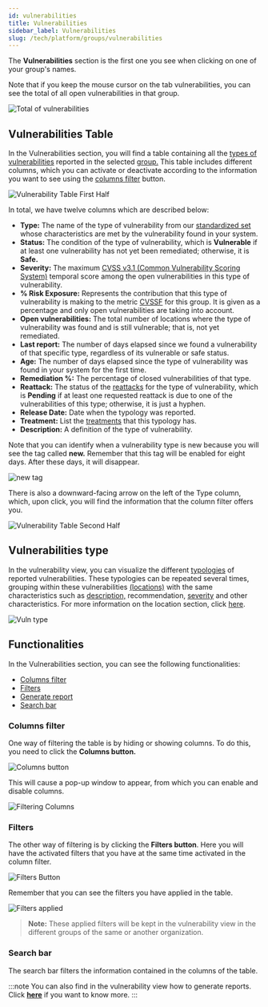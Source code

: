 ```yaml
---
id: vulnerabilities
title: Vulnerabilities
sidebar_label: Vulnerabilities
slug: /tech/platform/groups/vulnerabilities
---
```


The **Vulnerabilities** section is
the first one you see when clicking
on one of your group's names.

Note that if you keep the mouse cursor
on the tab vulnerabilities,
you can see the total of all open vulnerabilities in that group.

![Total of vulnerabilities](https://res.cloudinary.com/fluid-attacks/image/upload/v1677560179/docs/web/groups/vulnerabilities/total.png)

## Vulnerabilities Table

In the Vulnerabilities section,
you will find a table containing
all the [types of vulnerabilities](/criteria/vulnerabilities/)
reported in the selected
[group.](/tech/platform/groups/group-view)
This table includes different columns,
which you can activate or deactivate
according to the information you want
to see using the [columns filter](/tech/platform/groups/vulnerabilities/#columns-filter)
button.

![Vulnerability Table First Half](https://res.cloudinary.com/fluid-attacks/image/upload/v1675162266/docs/web/groups/vulnerabilities/vulnerabilities.png)

In total,
we have twelve columns which are
described below:

- **Type:** The name of the
  type of vulnerability from
  our [standardized set](/criteria/vulnerabilities/)
  whose characteristics are met by
  the vulnerability found in
  your system.
- **Status:** The condition of
  the type of vulnerability,
  which is **Vulnerable** if at least
  one vulnerability has not
  yet been remediated;
  otherwise,
  it is **Safe.**
- **Severity:** The maximum
  [CVSS v3.1 (Common Vulnerability Scoring System)](/about/glossary#cvss)
  temporal score among the open vulnerabilities
  in this type of vulnerability.
- **% Risk Exposure:**
  Represents the contribution that this type of vulnerability
  is making to the metric [CVSSF](/about/glossary#cvssf)
  for this group.
  It is given as a percentage and only open vulnerabilities
  are taking into account.
- **Open vulnerabilities:**
  The total number of locations where
  the type of vulnerability
  was found and is still
  vulnerable; that is,
  not yet remediated.
- **Last report:** The number
  of days elapsed since
  we found a vulnerability
  of that specific type,
  regardless of its vulnerable
  or safe status.
- **Age:** The number of days
  elapsed since the type of
  vulnerability was found in
  your system for the first
  time.
- **Remediation %:**
  The percentage of closed
  vulnerabilities of that type.
- **Reattack:** The status of
  the
  [reattacks](/tech/platform/reattacks/) for the type
  of vulnerability,
  which is **Pending** if at least
  one requested reattack is
  due to one of the vulnerabilities
  of this type; otherwise,
  it is just a hyphen.
- **Release Date:**
  Date when the typology was reported.
- **Treatment:**
  List the
  [treatments](/tech/platform/vulnerabilities/management/treatments) that this
  typology has.
- **Description:**
  A definition of the type of
  vulnerability.

Note that you can identify when a vulnerability type is new
because you will see the tag called **new.**
Remember that this tag will be enabled for eight days.
After these days,
it will disappear.

![new tag](https://res.cloudinary.com/fluid-attacks/image/upload/v1677668727/docs/web/groups/vulnerabilities/newtag.png)

There is also a downward-facing
arrow on the left of the Type column,
which,
upon click,
you will find the information that
the column filter offers you.

![Vulnerability Table Second Half](https://res.cloudinary.com/fluid-attacks/image/upload/v1675162531/docs/web/groups/vulnerabilities/down_row.png)

## Vulnerabilities type

In the vulnerability view,
you can visualize the different
[typologies](/criteria/vulnerabilities/)
of reported vulnerabilities.
These typologies can be repeated several times,
grouping within these vulnerabilities
[(locations)](/tech/platform/vulnerabilities/management/locations)
with the same characteristics such as
[description,](/tech/platform/vulnerabilities/management/description)
recommendation,
[severity](/tech/platform/vulnerabilities/severity)
and other characteristics.
For more information on the location section,
click [here](/tech/platform/vulnerabilities/management/locations/).

![Vuln type](https://res.cloudinary.com/fluid-attacks/image/upload/v1681343608/docs/web/groups/vulnerabilities/vuln_type.png)

## Functionalities

In the Vulnerabilities section,
you can see the following functionalities:

- [Columns filter](/tech/platform/groups/vulnerabilities#columns-filter)
- [Filters](/tech/platform/groups/vulnerabilities#filters)
- [Generate report](/tech/platform/groups/reports)
- [Search bar](/tech/platform/groups/vulnerabilities#search-bar)

### Columns filter

One way of filtering the
table is by hiding or
showing columns.
To do this,
you need to click the
**Columns button.**

![Columns button](https://res.cloudinary.com/fluid-attacks/image/upload/v1682607222/docs/web/groups/vulnerabilities/filter_column.png)

This will cause a pop-up
window to appear,
from which you can enable
and disable columns.

![Filtering Columns](https://res.cloudinary.com/fluid-attacks/image/upload/v1673907259/docs/web/groups/vulnerabilities/columns_filter.png)

### Filters

The other way of filtering is
by clicking the **Filters button**.
Here you will have the activated
filters that you have at the same
time activated in the column filter.

![Filters Button](https://res.cloudinary.com/fluid-attacks/image/upload/v1675162726/docs/web/groups/vulnerabilities/filters.png)

Remember that you can see the filters you
have applied in the table.

![Filters applied](https://res.cloudinary.com/fluid-attacks/image/upload/v1675164134/docs/web/groups/vulnerabilities/filters_aplied.png)

> **Note:** These applied filters will be
> kept in the vulnerability view in the
> different groups of the same or another organization.

### Search bar

The search bar filters the information
contained in the columns of the table.

:::note
You can also find in the vulnerability
view how to generate reports.
Click [**here**](/tech/platform/groups/reports)
if you want to know more.
:::
